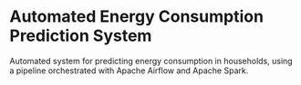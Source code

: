 # Automated Energy Consumption Prediction System

Automated system for predicting energy consumption in households, using a pipeline orchestrated with Apache Airflow and Apache Spark.
